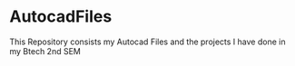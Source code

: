 # AutocadFiles
This Repository consists my Autocad Files and the projects I have done in my Btech 2nd SEM
